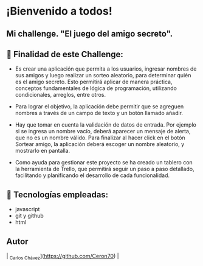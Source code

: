 <h1>¡Bienvenido a todos!</h1>
<h2> Mi challenge. "El juego del amigo secreto".</h2>

## :hammer: Finalidad de este Challenge:
- Es crear una aplicación que permita a los usuarios, ingresar nombres de sus amigos y  luego realizar un sorteo aleatorio, para determinar quién es el amigo secreto. Esto permitirá aplicar de manera práctica, conceptos 
  fundamentales de lógica de programación, utilizando condicionales, arreglos, entre otros.

- Para lograr el objetivo, la aplicación debe permitir que se agreguen nombres a través de un campo de texto y un botón llamado añadir.

- Hay que tomar en cuenta la validación de datos de entrada. Por ejemplo si se ingresa un nombre vacío, deberá aparecer un mensaje de alerta, que no es un nombre válido. Para finalizar al hacer click en el botón Sortear 
  amigo, la aplicación deberá escoger un nombre aleatorio, y mostrarlo en pantalla.

- Como ayuda para gestionar este proyecto se ha creado un tablero con la herramienta de Trello, que permitirá seguir un paso a paso detallado, facilitando y planificando el desarrollo de cada funcionalidad.

## :ghost: Tecnologías empleadas:
- javascript
- git y github
- html

## Autor
 | <sub>Carlos Chávez</sub>](https://github.com/Ceron70) |  



  
  


